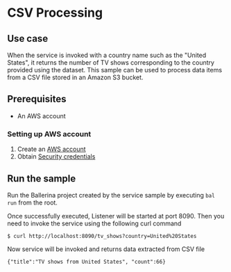 # CSV Processing
## Use case
When the service is invoked with a country name such as the "United States", it returns the number of TV shows corresponding to the country provided using the dataset. This sample can be used to process data items from a CSV file stored in an Amazon S3 bucket.

## Prerequisites
* An AWS account

### Setting up AWS account
1. Create an [AWS account](https://portal.aws.amazon.com/billing/signup?nc2=h_ct&src=default&redirect_url=https%3A%2F%2Faws.amazon.com%2Fregistration-confirmation#/start)
2. Obtain [Security credentials](https://docs.aws.amazon.com/IAM/latest/UserGuide/id_credentials_access-keys.html)

## Run the sample
Run the Ballerina project created by the service sample by executing `bal run` from the root.

Once successfully executed, Listener will be started at port 8090. Then you need to invoke the service using the following curl command
```
$ curl http://localhost:8090/tv_shows?country=United%20States
```
Now service will be invoked and returns data extracted from CSV file 
```
{"title":"TV shows from United States", "count":66}
```
